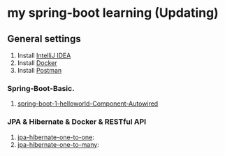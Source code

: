 # my spring-boot learning (Updating)
## General settings
1. Install [IntelliJ IDEA](https://www.jetbrains.com/idea/download/)
2. Install [Docker](https://docs.docker.com/desktop/windows/install/)
3. Install [Postman](https://www.postman.com/downloads/)

### Spring-Boot-Basic.
1. [spring-boot-1-helloworld-Component-Autowired](https://github.com/ducpm2303/spring-boot/tree/main/spring-boot-1-helloworld-Component-Autowired)
###  JPA & Hibernate & Docker & RESTful API
1. [jpa-hibernate-one-to-one](https://github.com/ducpm2303/spring-boot/tree/main/jpa-hibernate-one-to-one): 
2. [jpa-hibernate-one-to-many](https://github.com/ducpm2303/spring-boot/tree/main/jpa-hibernate-one-to-many):

